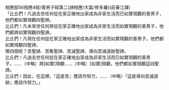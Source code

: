 相應部56相應4經/善男子經第二(諦相應/大篇/修多羅)(莊春江譯)  
「比丘們！凡過去世任何從在家正確地出家成為非家生活而已如實現觀的善男子，他們都如實現觀四聖諦。  
比丘們！凡未來世任何將從在家正確地出家成為非家生活而如實現觀的善男子，他們都將如實現觀四聖諦。  
比丘們！凡現在任何從在家正確地出家成為非家生活而如實現觀的善男子，他們都如實現觀四聖諦。  
哪四個呢？苦聖諦、苦集聖諦、苦滅聖諦、導向苦滅道跡聖諦。  
比丘們！凡過去世任何從在家正確地出家成為非家生活而已如實現觀的善男子，……（中略）將[如實]現觀……（中略）[如實]現觀，他們都如實現觀這四聖諦。  
比丘們！因此，在這裡，『這是苦』應該作努力，……（中略）『這是導向苦滅道跡』應該作努力。」  
  
  
